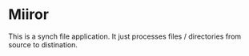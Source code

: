 Miiror
======

This is a synch file application. It just processes files / directories from source to distination.
